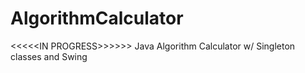 # AlgorithmCalculator
&lt;&lt;&lt;&lt;&lt;IN PROGRESS>>>>>> Java Algorithm Calculator w/ Singleton classes and Swing
